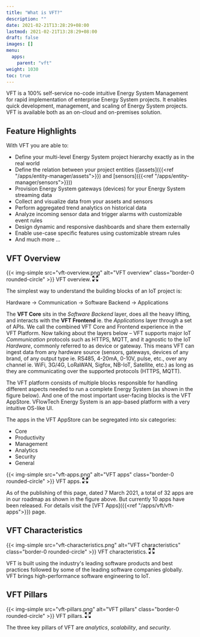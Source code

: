 ```yaml
---
title: "What is VFT?"
description: ""
date: 2021-02-21T13:28:29+08:00
lastmod: 2021-02-21T13:28:29+08:00
draft: false
images: []
menu:
  apps:
    parent: "vft"
weight: 1030
toc: true
---
```


VFT is a 100% self-service no-code intuitive Energy System Management for rapid implementation of enterprise Energy System projects. It enables quick development, management, and scaling of Energy System projects. VFT is available both as an on-cloud and on-premises solution.

## Feature Highlights

With VFT you are able to:

* Define your multi-level Energy System project hierarchy exactly as in the real world
* Define the relation between your project entities ([assets]({{<ref "/apps/entity-manager/assets">}}) and [sensors]({{<ref "/apps/entity-manager/sensors">}}))
* Provision Energy System gateways (devices) for your Energy System streaming data
* Collect and visualize data from your assets and sensors
* Perform aggregated trend analytics on historical data
* Analyze incoming sensor data and trigger alarms with customizable event rules
* Design dynamic and responsive dashboards and share them externally
* Enable use-case specific features using customizable stream rules
* And much more ...

## VFT Overview

{{< img-simple src="vft-overview.png" alt="VFT overview" class="border-0 rounded-circle" >}}
VFT overview. [![Enlarge](enlarge.png "Enlarge")](vft-overview.png)

The simplest way to understand the building blocks of an IoT project is:

Hardware → Communication → Software Backend → Applications

The **VFT Core** sits in the *Software Backend* layer, does all the heavy lifting, and interacts with the **VFT Frontend** ie. the *Applications* layer through a set of APIs. We call the combined VFT Core and Frontend experience in the VFT Platform. Now talking about the layers below – VFT supports major IoT *Communication* protocols such as HTTPS, MQTT, and it agnostic to the IoT *Hardware*, commonly referred to as device or gateway. This means VFT can ingest data from any hardware source (sensors, gateways, devices of any brand, of any output type ie. RS485, 4-20mA, 0-10V, pulse, etc., over any channel ie. WiFi, 3G/4G, LoRaWAN, Sigfox, NB-IoT, Satellite, etc.) as long as they are communicating over the supported protocols (HTTPS, MQTT).

The VFT platform consists of multiple blocks responsible for handling different aspects needed to run a complete Energy System (as shown in the figure below). And one of the most important user-facing blocks is the VFT AppStore. VFlowTech Energy System is an app-based platform with a very intuitive OS-like UI.

The apps in the VFT AppStore can be segregated into six categories:

* Core
* Productivity
* Management
* Analytics
* Security
* General

{{< img-simple src="vft-apps.png" alt="VFT apps" class="border-0 rounded-circle" >}}
VFT apps. [![Enlarge](enlarge.png "Enlarge")](vft-apps.png)

As of the publishing of this page, dated 7 March 2021, a total of 32 apps are in our roadmap as shown in the figure above. But currently 10 apps have been released. For details visit the [VFT Apps]({{<ref "/apps/vft/vft-apps">}}) page.

## VFT Characteristics

{{< img-simple src="vft-characteristics.png" alt="VFT characteristics" class="border-0 rounded-circle" >}}
VFT characteristics. [![Enlarge](enlarge.png "Enlarge")](vft-characteristics.png)

VFT is built using the industry's leading software products and best practices followed by some of the leading software companies globally. VFT brings high-performance software engineering to IoT.

## VFT Pillars

{{< img-simple src="vft-pillars.png" alt="VFT pillars" class="border-0 rounded-circle" >}}
VFT pillars. [![Enlarge](enlarge.png "Enlarge")](vft-pillars.png)

The three key pillars of VFT are _analytics_, _scalability_, and _security_.
